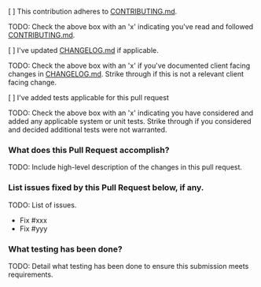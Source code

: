 [ ] This contribution adheres to [CONTRIBUTING.md](https://github.com/ni/nimi-python/blob/master/CONTRIBUTING.md).

TODO: Check the above box with an 'x' indicating you've read and followed [CONTRIBUTING.md](https://github.com/ni/nimi-python/blob/master/CONTRIBUTING.md).

[ ] I've updated [CHANGELOG.md](https://github.com/ni/nimi-python/blob/master/CHANGELOG.md) if applicable.

TODO: Check the above box with an 'x' if you've documented client facing changes in [CHANGELOG.md](https://github.com/ni/nimi-python/blob/master/CHANGELOG.md). Strike through if this is not a relevant client facing change.

[ ] I've added tests applicable for this pull request

TODO: Check the above box with an 'x' indicating you have considered and added any applicable system or unit tests. Strike through if you considered and decided additional tests were not warranted.

### What does this Pull Request accomplish?

TODO: Include high-level description of the changes in this pull request.

### List issues fixed by this Pull Request below, if any.

TODO: List of issues.

* Fix #xxx
* Fix #yyy

### What testing has been done?

TODO: Detail what testing has been done to ensure this submission meets requirements.
